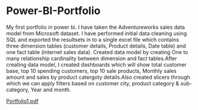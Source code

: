 # Power-BI-Portfolio
My first portfolio in power bi. I have taken the Adventureworks sales data model from Microsoft dataset. I have performed initial data cleaning using SQL and exported the resultsets in to a single excel file which contains three dimension tables (customer details, Product details, Date table) and one fact table (internet sales data). Created data model by creating One to many relationship cardinality between dimension and fact tables.After creating data model, I created dashboards which will show total customer base, top 10 spending customers, top 10 sale products, Monthly sales amount and sales by product catergoty details.Also created slicers through which we can apply filters based on customer city, product category & sub-category, Year and month.


[Portfolio1.pdf](https://github.com/kishorekumarrengasamy/Power-BI-Portfolio/files/12858723/Portfolio1.pdf)
